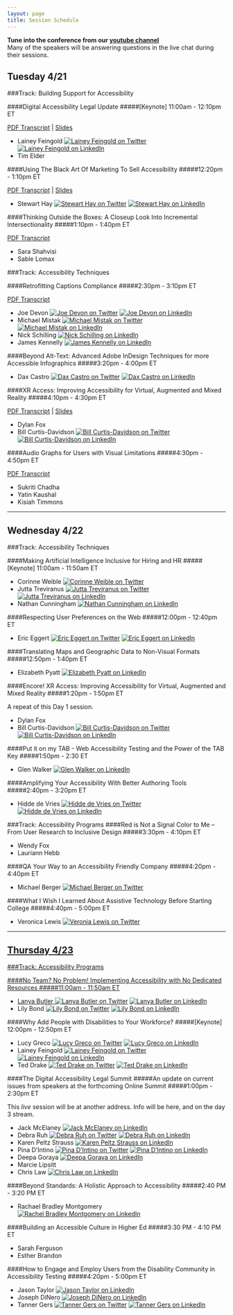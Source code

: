 ```yaml
---
layout: page
title: Session Schedule
---
```

<b>Tune into the conference from our <a href="https://www.youtube.com/watch?v=HKVFvDxQJMg">youtube channel</a> </b><br>
Many of the speakers will be answering questions in the live chat during their sessions.

## Tuesday 4/21
###Track: Building Support for Accessibility


####Digital Accessibility Legal Update
#####[Keynote] 11:00am - 12:10pm ET
<div class="session-info">
	<a href="{{ site.baseurl }}transcripts/day_one/legal_update.pdf" aria-label="PDF Transcript for Digital Accessibility Legal Update">PDF Transcript</a> | <a href="https://www.slideshare.net/lflegal/a-future-date-conference-digital-accessibility-legal-update-42120" aria-label="Digital Accessibility Legal Update Slides">Slides</a>
	<ul class="social">
	<li>Lainey Feingold <a href="https://twitter.com/LFLegal" class="social"><img src="/public/twitter.svg" alt="Lainey Feingold on Twitter"></a> <a href="https://www.linkedin.com/in/laineyfeingold/" class="social"><img src="/public/linked-in.svg" alt="Lainey Feingold on LinkedIn"></a></li>
	<li>Tim Elder</li>
	</ul>
	
</div>

####Using The Black Art Of Marketing To Sell Accessibility
#####12:20pm - 1:10pm ET
<div class="session-info">
	<a href="{{ site.baseurl }}transcripts/day_one/black_art_of_marketing.pdf" aria-label="PDF Transcript for Using The Black Art Of Marketing To Sell Accessibility">PDF Transcript</a> | <a href="https://www.slideshare.net/Intopia/using-the-black-art-of-marketing-to-sell-accessibility-a-future-date" aria-label="Using The Black Art Of Marketing To Sell Accessibility Slides">Slides</a>
	<ul class="social">
		<li>Stewart Hay <a href="https://twitter.com/OhMyDeity" class="social"><img src="/public/twitter.svg" alt="Stewart Hay on Twitter"></a> <a href="https://www.linkedin.com/in/stewarthay/" class="social"><img src="/public/linked-in.svg" alt="Stewart Hay on LinkedIn"></a></li>
	</ul>
	
</div>

####Thinking Outside the Boxes: A Closeup Look Into Incremental Intersectionality
#####1:10pm - 1:40pm ET
<div class="session-info">
	<a href="{{ site.baseurl }}transcripts/day_one/thinking_outside_boxes.pdf"  aria-label="PDF Transcript for Thinking Outside the Boxes: A Closeup Look Into Incremental Intersectionality">PDF Transcript</a>
	<ul class="social">
		<li>Sara Shahvisi</li>
		<li>Sable Lomax</li>
	</ul>
</div>

###Track: Accessibility Techniques

####Retrofitting Captions Compliance
#####2:30pm - 3:10pm ET
<div class="session-info">
	<a href="{{ site.baseurl }}transcripts/day_one/retrofitting_caption.pdf"  aria-label="PDF Transcript for Retrofitting Captions Compliance">PDF Transcript</a>
	<ul class="social">
	<li>Joe Devon <a href="https://twitter.com/joedevon" class="social"><img src="/public/twitter.svg" alt="Joe Devon on Twitter"></a> <a href="https://www.linkedin.com/in/joedevon/" class="social"><img src="/public/linked-in.svg" alt="Joe Devon on LinkedIn"></a></li>
	<li>Michael Mistak <a href="https://twitter.com/MichaelMistak" class="social"><img src="/public/twitter.svg" alt="Michael Mistak on Twitter"></a> <a href="https://www.linkedin.com/in/michaelwaltermistak/" class="social"><img src="/public/linked-in.svg" alt="Michael Mistak on LinkedIn"></a></li>
	<li>Nick Schilling <a href="https://www.linkedin.com/in/nicholas-schilling-710b174b/" class="social"><img src="/public/linked-in.svg" alt="Nick Schilling on LinkedIn"></a></li>
	<li>James Kennelly <a href="https://www.linkedin.com/in/jameswilliamkennelly/" class="social"><img src="/public/linked-in.svg" alt="James Kennelly on LinkedIn"></a></li>
	</ul>
</div>

####Beyond Alt-Text: Advanced Adobe InDesign Techniques for more Accessible Infographics
#####3:20pm - 4:00pm ET
<div class="session-info">
	<ul class="social">
		<li>Dax Castro <a href="https://twitter.com/daxjcastro" class="social"><img src="/public/twitter.svg" alt="Dax Castro on Twitter"></a> <a href="https://www.linkedin.com/in/dax-castro-076b4612/" class="social"><img src="/public/linked-in.svg" alt="Dax Castro on LinkedIn"></a></li>
	</ul>
</div>

####XR Access: Improving Accessibility for Virtual, Augmented and Mixed Reality
#####4:10pm - 4:30pm ET
<div class="session-info">
	<a href="{{ site.baseurl }}transcripts/day_one/xr_access.pdf"  aria-label="PDF Transcript for XR Access: Improving Accessibility for Virtual, Augmented and Mixed Reality">PDF Transcript</a> | <a href="https://drive.google.com/open?id=1nPFe608sY2NhkRjEzBRdRKnaJ_uKpRkC" aria-label="XR Access Slides">Slides</a>
	<ul class="social">
		<li>Dylan Fox</li>
		<li>Bill Curtis-Davidson <a href="https://twitter.com/BCurtisDavidson" class="social"><img src="/public/twitter.svg" alt="Bill Curtis-Davidson on Twitter"></a> <a href="https://www.linkedin.com/in/billcurtisdavidson/" class="social"><img src="/public/linked-in.svg" alt="Bill Curtis-Davidson on LinkedIn"></a></li>
	</ul>

</div>

####Audio Graphs for Users with Visual Limitations
#####4:30pm - 4:50pm ET
<div class="session-info">
	<a href="{{ site.baseurl }}transcripts/day_one/audio_graphs.pdf"  aria-label="PDF Transcript for Audio Graphs for Users with Visual Limitations">PDF Transcript</a>
	<ul class="social">
	  <li>Sukriti Chadha</li>
	  <li>Yatin Kaushal</li>
	  <li>Kisiah Timmons</li>
	</ul>

</div>

<hr>

## Wednesday 4/22
###Track: Accessibility Techniques


####Making Artificial Intelligence Inclusive for Hiring and HR
#####[Keynote] 11:00am - 11:50am ET
<div class="session-info">
	<ul class="social">
		<li>Corinne Weible  <a href="https://www.linkedin.com/in/corinne-weible/" class="social"><img src="/public/linked-in.svg" alt="Corinne Weible on Twitter"></a></li>
		<li>Jutta Treviranus <a href="https://twitter.com/juttatrevira" class="social"><img src="/public/twitter.svg" alt="Jutta Treviranus on Twitter"></a> <a href="https://www.linkedin.com/in/juttatreviranus/" class="social"><img src="/public/linked-in.svg" alt="Jutta Treviranus on LinkedIn"></a></li>
		<li>Nathan Cunningham  <a href="https://www.linkedin.com/in/ndcunningham/" class="social"><img src="/public/linked-in.svg" alt="Nathan Cunningham on LinkedIn"></a></li>
	</ul>
</div>


####Respecting User Preferences on the Web
#####12:00pm - 12:40pm ET
<div class="session-info">
	<ul class="social">
		<li>Eric Eggert <a href="https://twitter.com/yatil" class="social"><img src="/public/twitter.svg" alt="Eric Eggert on Twitter"></a> <a href="https://www.linkedin.com/in/yatil/" class="social"><img src="/public/linked-in.svg" alt="Eric Eggert on LinkedIn"></a></li>
	</ul>
</div>

####Translating Maps and Geographic Data to Non-Visual Formats
#####12:50pm - 1:40pm ET
<div class="session-info">
	<ul class="social">
		<li>Elizabeth Pyatt  <a href="https://www.linkedin.com/in/elizabeth-pyatt-124058156/" class="social"><img src="/public/linked-in.svg" alt="Elizabeth Pyatt on LinkedIn"></a></li>
	</ul>
</div>

####Encore! XR Access: Improving Accessibility for Virtual, Augmented and Mixed Reality
#####1:20pm - 1:50pm ET
<p>A repeat of this Day 1 session.</p>
<ul class="social">
	<li>Dylan Fox</li>
	<li>Bill Curtis-Davidson <a href="https://twitter.com/BCurtisDavidson" class="social"><img src="/public/twitter.svg" alt="Bill Curtis-Davidson on Twitter"></a> <a href="https://www.linkedin.com/in/billcurtisdavidson/" class="social"><img src="/public/linked-in.svg" alt="Bill Curtis-Davidson on LinkedIn"></a></li>
</ul>

####Put it on my TAB - Web Accessibility Testing and the Power of the TAB Key
#####1:50pm - 2:30 ET
<div class="session-info">
	<ul class="social">
		<li>Glen Walker <a href="https://www.linkedin.com/in/glen-walker/" class="social"><img src="/public/linked-in.svg" alt="Glen Walker on LinkedIn"></a></li>
	</ul>
</div>

####Amplifying Your Accessibility With Better Authoring Tools
#####2:40pm - 3:20pm  ET
<div class="session-info">
	<ul class="social">
		<li>Hidde de Vries <a href="https://twitter.com/hdv" class="social"><img src="/public/twitter.svg" alt="Hidde de Vries on Twitter"></a> <a href="https://www.linkedin.com/in/hiddedevries/" class="social"><img src="/public/linked-in.svg" alt="Hidde de Vries on LinkedIn"></a></li>
	</ul>
</div>

###Track: Accessibility Programs
####Red is Not a Signal Color to Me – From User Research to Inclusive Design
#####3:30pm - 4:10pm ET
<div class="session-info">
	<ul class="social">
		<li>Wendy Fox</li>
		<li>Lauriann Hebb</li>
	</ul>
</div>

####QA Your Way to an Accessibility Friendly Company
#####4:20pm - 4:40pm ET
<div class="session-info">
	<ul class="social">
		<li>Michael Berger <a href="https://twitter.com/bergatron" class="social"><img src="/public/twitter.svg" alt="Michael Berger on Twitter"></a></li>
	</ul>
</div>

####What I Wish I Learned About Assistive Technology Before Starting College
#####4:40pm - 5:00pm ET
<div class="session-info">
	<ul class="social">
		<li>Veronica Lewis <a href="https://twitter.com/veron4ica" class="social"><img src="/public/twitter.svg" alt="Veronia Lewis on Twitter"></li>
	</ul>
</div>


<hr>

## Thursday 4/23
###Track: Accessibility Programs


####No Team? No Problem! Implementing Accessibility with No Dedicated Resources
#####11:00am - 11:50am ET
<div class="session-info">
	<ul class="social">
		<li>Lanya Butler <a href="https://twitter.com/chiefkikio" class="social"><img src="/public/twitter.svg" alt="Lanya Butler on Twitter"></a> <a href="https://www.linkedin.com/in/lanya-butler-19b76259/" class="social"><img src="/public/linked-in.svg" alt="Lanya Butler on LinkedIn"></a></li>
		<li>Lily Bond  <a href="https://twitter.com/lilybbond" class="social"><img src="/public/twitter.svg" alt="Lily Bond on Twitter"></a> <a href="https://www.linkedin.com/in/lilybbond/" class="social"><img src="/public/linked-in.svg" alt="Lily Bond on LinkedIn"></a></li>
	</ul>
</div>


####Why Add People with Disabilities to Your Workforce?
#####[Keynote] 12:00pm - 12:50pm ET
<div class="session-info">
	<ul class="social">
		<li>Lucy Greco  <a href="https://twitter.com/accessaces" class="social"><img src="/public/twitter.svg" alt="Lucy Greco on Twitter"></a> <a href="https://www.linkedin.com/in/lucy-greco-968b491/" class="social"><img src="/public/linked-in.svg" alt="Lucy Greco on LinkedIn"></a></li>
		<li>Lainey Feingold <a href="https://twitter.com/LFLegal" class="social"><img src="/public/twitter.svg" alt="Lainey Feingold on Twitter"></a> <a href="https://www.linkedin.com/in/laineyfeingold/" class="social"><img src="/public/linked-in.svg" alt="Lainey Feingold on LinkedIn"></a></li>
		<li>Ted Drake  <a href="https://twitter.com/ted_drake" class="social"><img src="/public/twitter.svg" alt="Ted Drake on Twitter"></a> <a href="https://www.linkedin.com/in/draket/detail/contact-info/" class="social"><img src="/public/linked-in.svg" alt="Ted Drake on LinkedIn"></a></li>
	</ul>
</div>


####The Digital Accessibility Legal Summit
#####An update on current issues from speakers at the forthcoming Online Summit
#####1:00pm - 2:30pm ET
<p>
This <em>live</em> session will be at another address. Info will be here, and on the
day 3 stream.
</p>
<div class="session-info">
	<ul class="social">
		<li>Jack McElaney <a href="https://www.linkedin.com/in/jackmcelaneya11yinthenews/" class="social"><img src="/public/linked-in.svg" alt="Jack McElaney on LinkedIn"></a></li>
		<li>Debra Ruh <a href="https://twitter.com/debraruh" class="social"><img src="/public/twitter.svg" alt="Debra Ruh on Twitter"></a> <a href="https://www.linkedin.com/in/debraruh/" class="social"><img src="/public/linked-in.svg" alt="Debra Ruh on LinkedIn"></a></li>
		<li>Karen Peltz Strauss <a href="https://www.linkedin.com/in/karenpeltzstrauss/" class="social"><img src="/public/linked-in.svg" alt="Karen Peltz Strauss on LinkedIn"></a></li>
		<li>Pina D’Intino <a href="https://twitter.com/pdintino" class="social"><img src="/public/twitter.svg" alt="Pina D’Intino on Twitter"></a> <a href="https://www.linkedin.com/in/pinadintino/" class="social"><img src="/public/linked-in.svg" alt="Pina D’Intino on LinkedIn"></a></li>
		<li>Deepa Goraya <a href="https://www.linkedin.com/in/deepagoraya/" class="social"><img src="/public/linked-in.svg" alt="Deepa Goraya on LinkedIn"></a></li>
		<li>Marcie Lipsitt</li>
		<li>Chris Law <a href="https://www.linkedin.com/in/chris-m-law/" class="social"><img src="/public/linked-in.svg" alt="Chris Law on LinkedIn"></a></li>
	</ul>
</div>

####Beyond Standards: A Holistic Approach to Accessibility
#####2:40 PM - 3:20 PM ET
<div class="session-info">
	<ul class="social">
	<li>Rachael Bradley Montgomery <a href="https://www.linkedin.com/in/rachael-bradley-montgomery-6847144/" class="social"><img src="/public/linked-in.svg" alt="Rachel Bradley Montgomery on LinkedIn"></a></li>
	</ul>
</div>

####Building an Accessible Culture in Higher Ed
#####3:30 PM - 4:10 PM ET
<div class="session-info">
	<ul class="social">
		<li>Sarah Ferguson</li>
		<li>Esther Brandon</li>
	</ul>
</div>

####How to Engage and Employ Users from the Disability Community in Accessibility Testing
#####4:20pm - 5:00pm ET
<div class="session-info">
	<ul class="social">
		<li>Jason Taylor <a href="https://www.linkedin.com/in/jason-taylor-37279315b/" class="social"><img src="/public/linked-in.svg" alt="Jason Taylor on LinkedIn"></a></li>
		<li>Joseph DiNero <a href="https://www.linkedin.com/in/joe-dinero-b3a31032/" class="social"><img src="/public/linked-in.svg" alt="Joseph DiNero on LinkedIn"></a></li>
		<li>Tanner Gers <a href="https://twitter.com/TannerGers" class="social"><img src="/public/twitter.svg" alt="Tanner Gers on Twitter"></a> <a href="https://www.linkedin.com/in/tannergers/" class="social"><img src="/public/linked-in.svg" alt="Tanner Gers on LinkedIn"></a></li>
	</ul>
</div>
